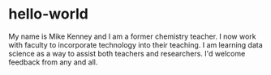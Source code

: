 # hello-world
My name is Mike Kenney and I am a former chemistry teacher.
I now work with faculty to incorporate technology into their teaching.
I am learning data science as a way to assist both teachers and researchers.
I'd welcome feedback from any and all.
